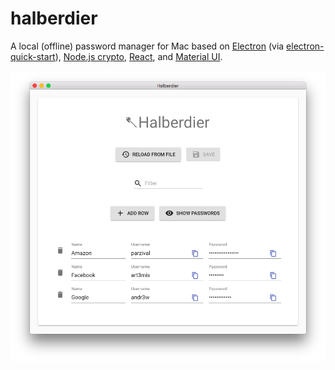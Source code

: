 # halberdier
A local (offline) password manager for Mac based on [Electron](https://electronjs.org/) (via
[electron-quick-start](https://github.com/electron/electron-quick-start)),
[Node.js crypto](https://nodejs.org/api/crypto.html), [React](https://reactjs.org/), and
[Material UI](https://material-ui-next.com/).

![Screenshot](screenshot.png)